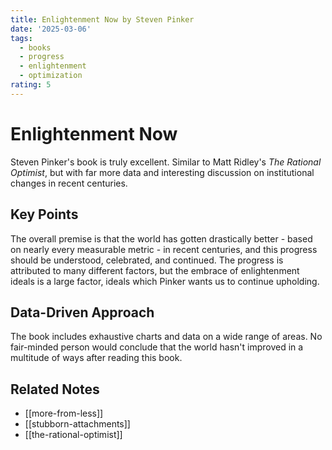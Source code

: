 ```yaml
---
title: Enlightenment Now by Steven Pinker
date: '2025-03-06'
tags:
  - books
  - progress
  - enlightenment
  - optimization
rating: 5
---
```


# Enlightenment Now

Steven Pinker's book is truly excellent. Similar to Matt Ridley's *The Rational Optimist*, but with far more data and interesting discussion on institutional changes in recent centuries.

## Key Points

The overall premise is that the world has gotten drastically better - based on nearly every measurable metric - in recent centuries, and this progress should be understood, celebrated, and continued. The progress is attributed to many different factors, but the embrace of enlightenment ideals is a large factor, ideals which Pinker wants us to continue upholding.

## Data-Driven Approach

The book includes exhaustive charts and data on a wide range of areas. No fair-minded person would conclude that the world hasn't improved in a multitude of ways after reading this book.

## Related Notes

- [[more-from-less]]
- [[stubborn-attachments]]
- [[the-rational-optimist]]
